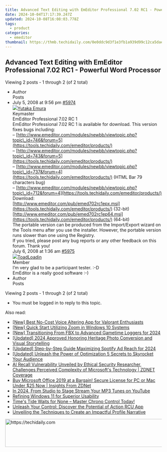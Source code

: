 ```yaml
---
title: Advanced Text Editing with EmEditor Professional 7.02 RC1 - Powerful Word Processor
date: 2024-10-04T17:17:39.247Z
updated: 2024-10-08T16:08:03.778Z
tags:
  - product
categories:
  - emeditor
thumbnail: https://thmb.techidaily.com/0e0ddc9d3f1e3fb1a939d99c12ca5daee2fa294d073b52247b8e64f5288cf09f.jpg
---
```


## Advanced Text Editing with EmEditor Professional 7.02 RC1 - Powerful Word Processor

Viewing 2 posts - 1 through 2 (of 2 total)

* Author  
Posts
* July 5, 2008 at 9:56 pm [#5974](https://tools.techidaily.com/emeditor/products/)  
[![](https://secure.gravatar.com/avatar/a0a6377144ed3636f985d87303f65ed2?s=80&d=identicon&r=g)Yutaka Emura](https://www.emeditor.com/forums/users/yemura/ "View Yutaka Emura's profile")  
Keymaster  
EmEditor Professional 7.02 RC 1  
 EmEditor Professional 7.02 RC 1 is available for download. This version fixes bugs including:  
 – [http://www.emeditor.com/modules/newbb/viewtopic.php?topic\_id=746&forum=5](https://tools.techidaily.com/emeditor/products/)  
 – [http://www.emeditor.com/modules/newbb/viewtopic.php?topic\_id=743&forum=5](https://tools.techidaily.com/emeditor/products/)  
 – [http://www.emeditor.com/modules/newbb/viewtopic.php?topic\_id=737&forum=4](https://tools.techidaily.com/emeditor/products/) (HTML Bar 79 characters bug)  
 – [http://www.emeditor.com/modules/newbb/viewtopic.php?topic\_id=712&forum=4](https://tools.techidaily.com/emeditor/products/)  
 Download:  
[http://www.emeditor.com/pub/emed702rc1epx.msi](https://tools.techidaily.com/emeditor/products/) (32-bit)  
[http://www.emeditor.com/pub/emed702rc1ep64.msi](https://tools.techidaily.com/emeditor/products/) (64-bit)  
 The portable version can be produced from the Import/Export wizard on the Tools menu after you use the installer. However, the portable version runs slower than one using the Registry.  
 If you tried, please post any bug reports or any other feedback on this forum. Thank you!  
July 6, 2008 at 1:36 am [#5975](https://tools.techidaily.com/emeditor/products/)  
[![](https://secure.gravatar.com/avatar/9dac5ab27354edc3ff070db8ce1a1a66?s=80&d=identicon&r=g)ToadLoadin](https://www.emeditor.com/forums/users/ToadLoadin/ "View ToadLoadin's profile")  
Member  
I’m very glad to be a participant tester. :-D  
 EmEditor is a really good software :-)
* Author  
Posts

Viewing 2 posts - 1 through 2 (of 2 total)

* You must be logged in to reply to this topic.

<ins class="adsbygoogle"
     style="display:block"
     data-ad-format="autorelaxed"
     data-ad-client="ca-pub-7571918770474297"
     data-ad-slot="1223367746"></ins>

<ins class="adsbygoogle"
     style="display:block"
     data-ad-client="ca-pub-7571918770474297"
     data-ad-slot="8358498916"
     data-ad-format="auto"
     data-full-width-responsive="true"></ins>

<span class="atpl-alsoreadstyle">Also read:</span>
<div><ul>
<li><a href="https://extra-tips.techidaily.com/new-best-no-cost-voice-altering-app-for-valorant-enthusiasts/"><u>[New] Best No-Cost Voice Altering App for Valorant Enthusiasts</u></a></li>
<li><a href="https://article-helps.techidaily.com/new-quick-start-utilizing-zoom-in-windows-10-systems/"><u>[New] Quick Start Utilizing Zoom in Windows 10 Systems</u></a></li>
<li><a href="https://screen-capture.techidaily.com/new-transitioning-from-fbx-to-advanced-gametime-loggers-for-2024/"><u>[New] Transitioning From FBX to Advanced Gametime Loggers for 2024</u></a></li>
<li><a href="https://article-knowledge.techidaily.com/updated-2024-approved-honoring-heritage-photo-conversion-and-visual-storytelling/"><u>[Updated] 2024 Approved Honoring Heritage Photo Conversion and Visual Storytelling</u></a></li>
<li><a href="https://vp-tips.techidaily.com/updated-step-by-step-guide-maximizing-spotify-ad-reach-for-2024/"><u>[Updated] Step-by-Step Guide Maximizing Spotify Ad Reach for 2024</u></a></li>
<li><a href="https://youtube-docs.techidaily.com/ed-unleash-the-power-of-optimization-5-secrets-to-skyrocket-your-audience/"><u>[Updated] Unleash the Power of Optimization 5 Secrets to Skyrocket Your Audience</u></a></li>
<li><a href="https://win-special.techidaily.com/ai-recall-vulnerability-unveiled-by-ethical-security-researcher-challenges-perceived-complexity-of-microsofts-technology-zdnet-coverage/"><u>AI Recall Vulnerability Unveiled by Ethical Security Researcher, Challenges Perceived Complexity of Microsoft's Technology | ZDNET Coverage</u></a></li>
<li><a href="https://win-special.techidaily.com/buy-microsoft-office-2019-at-a-bargain-secure-license-for-pc-or-mac-under-25-now-insights-from-zdnet/"><u>Buy Microsoft Office 2019 at a Bargain! Secure License for PC or Mac Under $25 Now | Insights From ZDNet</u></a></li>
<li><a href="https://youtube-stream.techidaily.com/in-2024-from-studio-to-stage-stream-your-mp3-tunes-on-youtube/"><u>In 2024, From Studio to Stage Stream Your MP3 Tunes on YouTube</u></a></li>
<li><a href="https://win11-tips.techidaily.com/refining-windows-11-for-superior-usability/"><u>Refining Windows 11 for Superior Usability</u></a></li>
<li><a href="https://win-special.techidaily.com/times-tide-waits-for-none-master-chrono-control-today/"><u>Time's Tide Waits for None – Master Chrono Control Today!</u></a></li>
<li><a href="https://win-special.techidaily.com/unleash-your-control-discover-the-potential-of-action-rcu-app/"><u>Unleash Your Control: Discover the Potential of Action RCU App</u></a></li>
<li><a href="https://facebook.techidaily.com/unveiling-the-techniques-to-create-an-impactful-profile-narrative/"><u>Unveiling the Techniques to Create an Impactful Profile Narrative</u></a></li>
</ul></div>

<!-- affiliate ads begin -->
<a href="https://wigfever.sjv.io/c/5597632/2014851/22899" target="_top" id="2014851">
  <img src="//a.impactradius-go.com/display-ad/22899-2014851" border="0" alt="https://techidaily.com" width="728" height="90"/>
</a>
<img height="0" width="0" src="https://wigfever.sjv.io/i/5597632/2014851/22899" style="position:absolute;visibility:hidden;" border="0" />
<!-- affiliate ads end -->

